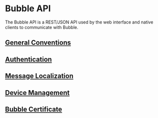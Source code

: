 # Bubble API

The Bubble API is a REST/JSON API used by the web interface and native clients to communicate with Bubble.

## [General Conventions](general.md)

## [Authentication](auth.md)

## [Message Localization](message_localization.md)

## [Device Management](devices.md)

## [Bubble Certificate](cert.md)